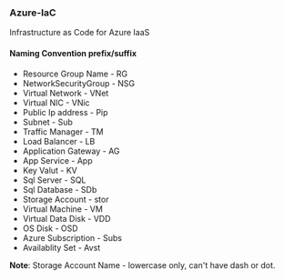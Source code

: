 ### Azure-IaC
Infrastructure as Code for Azure IaaS

#### Naming Convention prefix/suffix

+ Resource Group Name  - RG 
+ NetworkSecurityGroup - NSG 
+ Virtual Network      - VNet 
+ Virtual NIC          - VNic 
+ Public Ip address    - Pip 
+ Subnet               - Sub 
+ Traffic Manager      - TM 
+ Load Balancer        - LB 
+ Application Gateway  - AG 
+ App Service          - App 
+ Key Valut            - KV 
+ Sql Server           - SQL 
+ Sql Database         - SDb 
+ Storage Account      - stor 
+ Virtual Machine      - VM 
+ Virtual Data Disk    - VDD 
+ OS Disk              - OSD 
+ Azure Subscription   - Subs 
+ Availablity Set      - Avst 

**Note**: Storage Account Name - lowercase only, can't have dash or dot.                                         